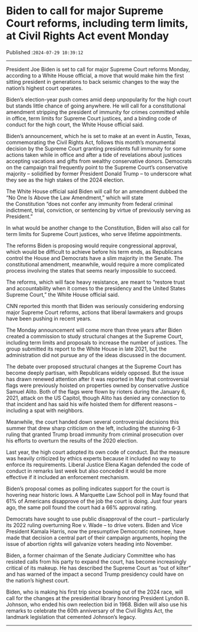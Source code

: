 # Biden to call for major Supreme Court reforms, including term limits, at Civil Rights Act event Monday

Published :`2024-07-29 10:39:12`

---

President Joe Biden is set to call for major Supreme Court reforms Monday, according to a White House official, a move that would make him the first sitting president in generations to back seismic changes to the way the nation’s highest court operates.

Biden’s election-year push comes amid deep unpopularity for the high court but stands little chance of going anywhere. He will call for a constitutional amendment stripping the president of immunity for crimes committed while in office, term limits for Supreme Court justices, and a binding code of conduct for the high court, the White House official said.

Biden’s announcement, which he is set to make at an event in Austin, Texas, commemorating the Civil Rights Act, follows this month’s monumental decision by the Supreme Court granting presidents full immunity for some actions taken while in office and after a tide of revelations about justices accepting vacations and gifts from wealthy conservative donors. Democrats on the campaign trail frequently point to the Supreme Court’s conservative majority – solidified by former President Donald Trump – to underscore what they see as the high stakes of the 2024 election.

The White House official said Biden will call for an amendment dubbed the “No One Is Above the Law Amendment,” which will state the Constitution “does not confer any immunity from federal criminal indictment, trial, conviction, or sentencing by virtue of previously serving as President.”

In what would be another change to the Constitution, Biden will also call for term limits for Supreme Court justices, who serve lifetime appointments.

The reforms Biden is proposing would require congressional approval, which would be difficult to achieve before his term ends, as Republicans control the House and Democrats have a slim majority in the Senate. The constitutional amendment, meanwhile, would require a more complicated process involving the states that seems nearly impossible to succeed.

The reforms, which will face heavy resistance, are meant to “restore trust and accountability when it comes to the presidency and the United States Supreme Court,” the White House official said.

CNN reported this month that Biden was seriously considering endorsing major Supreme Court reforms, actions that liberal lawmakers and groups have been pushing in recent years.

The Monday announcement will come more than three years after Biden created a commission to study structural changes at the Supreme Court, including term limits and proposals to increase the number of justices. The group submitted its report to the White House in late 2021, but the administration did not pursue any of the ideas discussed in the document.

The debate over proposed structural changes at the Supreme Court has become deeply partisan, with Republicans widely opposed. But the issue has drawn renewed attention after it was reported in May that controversial flags were previously hoisted on properties owned by conservative Justice Samuel Alito. Both of the flags were flown by rioters during the January 6, 2021, attack on the US Capitol, though Alito has denied any connection to that incident and has said his wife hoisted them for different reasons – including a spat with neighbors.

Meanwhile, the court handed down several controversial decisions this summer that drew sharp criticism on the left, including the stunning 6-3 ruling that granted Trump broad immunity from criminal prosecution over his efforts to overturn the results of the 2020 election.

Last year, the high court adopted its own code of conduct. But the measure was heavily criticized by ethics experts because it included no way to enforce its requirements. Liberal Justice Elena Kagan defended the code of conduct in remarks last week but also conceded it would be more effective if it included an enforcement mechanism.

Biden’s proposal comes as polling indicates support for the court is hovering near historic lows. A Marquette Law School poll in May found that 61% of Americans disapprove of the job the court is doing. Just four years ago, the same poll found the court had a 66% approval rating.

Democrats have sought to use public disapproval of the court – particularly its 2022 ruling overturning Roe v. Wade – to drive voters. Biden and Vice President Kamala Harris, now the presumptive Democratic nominee, have made that decision a central part of their campaign arguments, hoping the issue of abortion rights will galvanize voters heading into November.

Biden, a former chairman of the Senate Judiciary Committee who has resisted calls from his party to expand the court, has become increasingly critical of its makeup. He has described the Supreme Court as “out of kilter” and has warned of the impact a second Trump presidency could have on the nation’s highest court.

Biden, who is making his first trip since bowing out of the 2024 race, will call for the changes at the presidential library honoring President Lyndon B. Johnson, who ended his own reelection bid in 1968. Biden will also use his remarks to celebrate the 60th anniversary of the Civil Rights Act, the landmark legislation that cemented Johnson’s legacy.

---

